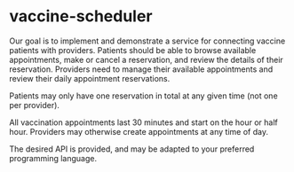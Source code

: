 # vaccine-scheduler

Our goal is to implement and demonstrate a service for connecting vaccine patients with providers. Patients should be able to browse available appointments, make or cancel a reservation, and review the details of their reservation. Providers need to manage their available appointments and review their daily appointment reservations.

Patients may only have one reservation in total at any given time (not one per provider).

All vaccination appointments last 30 minutes and start on the hour or half hour. Providers may otherwise create appointments at any time of day.

The desired API is provided, and may be adapted to your preferred programming language.
